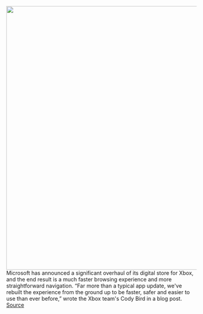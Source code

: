 <img src='https://cdn.vox-cdn.com/thumbor/OK02QttYcGOQC4v7JtcrpqSGxxU=/0x0:1280x717/1200x800/filters:focal(309x239:513x443)/cdn.vox-cdn.com/uploads/chorus_image/image/67149249/mainnav.0.png' width='700px' /><br/>
Microsoft has announced a significant overhaul of its digital store for Xbox, and the end result is a much faster browsing experience and more straightforward navigation. “Far more than a typical app update, we've rebuilt the experience from the ground up to be faster, safer and easier to use than ever before,” wrote the Xbox team's Cody Bird in a blog post.
<a href='https://www.theverge.com/2020/8/3/21352695/xbox-microsoft-store-redesign-faster-better-navigation'> Source <a/>